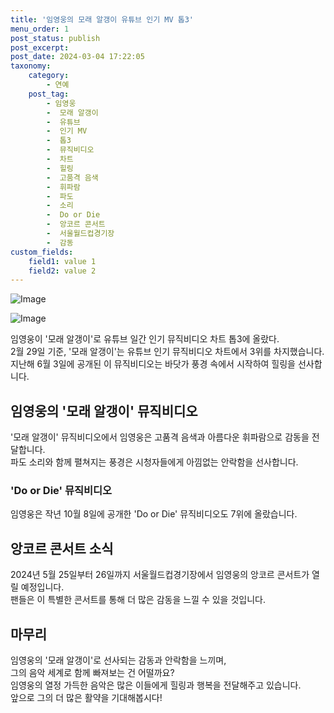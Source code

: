 ```yaml
---
title: '임영웅의 모래 알갱이 유튜브 인기 MV 톱3'
menu_order: 1
post_status: publish
post_excerpt: 
post_date: 2024-03-04 17:22:05
taxonomy:
    category:
        - 연예
    post_tag:
        - 임영웅
        -  모래 알갱이
        -  유튜브
        -  인기 MV
        -  톱3
        -  뮤직비디오
        -  차트
        -  힐링
        -  고품격 음색
        -  휘파람
        -  파도
        -  소리
        -  Do or Die
        -  앙코르 콘서트
        -  서울월드컵경기장
        -  감동
custom_fields:
    field1: value 1
    field2: value 2
---
```


![Image](https://ssl.pstatic.net/mimgnews/image/108/2024/03/03/0003218283_001_20240303085001234.jpg?type=w540)

![Image](https://mimgnews.pstatic.net/image/108/2024/03/03/0003218283_002_20240303085001397.jpg?type=w540)

임영웅이 '모래 알갱이'로 유튜브 일간 인기 뮤직비디오 차트 톱3에 올랐다.  
2월 29일 기준, '모래 알갱이'는 유튜브 인기 뮤직비디오 차트에서 3위를 차지했습니다.  
지난해 6월 3일에 공개된 이 뮤직비디오는 바닷가 풍경 속에서 시작하여 힐링을 선사합니다.  
## 임영웅의 '모래 알갱이' 뮤직비디오  
'모래 알갱이' 뮤직비디오에서 임영웅은 고품격 음색과 아름다운 휘파람으로 감동을 전달합니다.  
파도 소리와 함께 펼쳐지는 풍경은 시청자들에게 아낌없는 안락함을 선사합니다.  
### 'Do or Die' 뮤직비디오  
임영웅은 작년 10월 8일에 공개한 'Do or Die' 뮤직비디오도 7위에 올랐습니다.  
## 앙코르 콘서트 소식  
2024년 5월 25일부터 26일까지 서울월드컵경기장에서 임영웅의 앙코르 콘서트가 열릴 예정입니다.  
팬들은 이 특별한 콘서트를 통해 더 많은 감동을 느낄 수 있을 것입니다.  
## 마무리  
임영웅의 '모래 알갱이'로 선사되는 감동과 안락함을 느끼며,  
그의 음악 세계로 함께 빠져보는 건 어떨까요?  
임영웅의 열정 가득한 음악은 많은 이들에게 힐링과 행복을 전달해주고 있습니다.  
앞으로 그의 더 많은 활약을 기대해봅시다!
